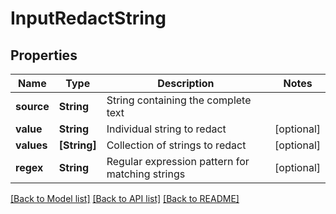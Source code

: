 # InputRedactString

## Properties
Name | Type | Description | Notes
------------ | ------------- | ------------- | -------------
**source** | **String** | String containing the complete text | 
**value** | **String** | Individual string to redact | [optional] 
**values** | **[String]** | Collection of strings to redact | [optional] 
**regex** | **String** | Regular expression pattern for matching strings | [optional] 

[[Back to Model list]](../README.md#documentation-for-models) [[Back to API list]](../README.md#documentation-for-api-endpoints) [[Back to README]](../README.md)


